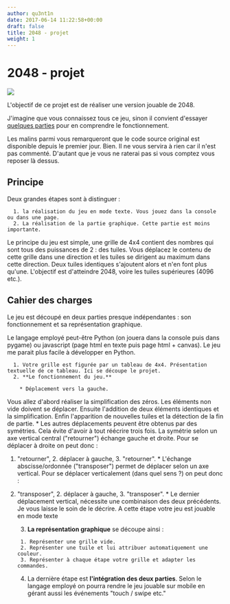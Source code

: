 ```yaml
---
author: qu3nt1n
date: 2017-06-14 11:22:58+00:00
draft: false
title: 2048 - projet
weight: 1
---
```


# 2048 - projet


![](https://articles-images.sftcdn.net/wp-content/uploads/sites/9/2014/03/Corner-Test.gif)


L'objectif de ce projet est de réaliser une version jouable de 2048.

J'imagine que vous connaissez tous ce jeu, sinon il convient d'essayer [quelques parties](https://gabrielecirulli.github.io/2048/) pour en comprendre le fonctionnement.

Les malins parmi vous remarqueront que le code source original est disponible depuis le premier jour. Bien. Il ne vous servira à rien car il n'est pas commenté. D'autant que je vous ne raterai pas si vous comptez vous reposer là dessus.


## Principe


Deux grandes étapes sont à distinguer :



 	  1. la réalisation du jeu en mode texte. Vous jouez dans la console ou dans une page.
 	  2. La réalisation de la partie graphique. Cette partie est moins importante.

Le principe du jeu est simple, une grille de 4x4 contient des nombres qui sont tous des puissances de 2 : des tuiles.
Vous déplacez le contenu de cette grille dans une direction et les tuiles se dirigent au maximum dans cette direction.
Deux tuiles identiques s'ajoutent alors et n'en font plus qu'une.
L'objectif est d'atteindre 2048, voire les tuiles supérieures (4096 etc.).




## Cahier des charges


Le jeu est découpé en deux parties presque indépendantes : son fonctionnement et sa représentation graphique.

Le langage employé peut-être Python (on jouera dans la console puis dans pygame) ou javascript (page html en texte puis page html + canvas). Le jeu me parait plus facile à développer en Python.



 	  1. Votre grille est figurée par un tableau de 4x4. Présentation textuelle de ce tableau. Ici se découpe le projet.
 	  2. **Le fonctionnement du jeu.**

 	    * Déplacement vers la gauche.
Vous allez d'abord réaliser la simplification des zéros. Les éléments non vide doivent se déplacer.
Ensuite l'addition de deux éléments identiques et la simplification.
Enfin l'apparition de nouvelles tuiles et la détection de la fin de partie.
 	    * Les autres déplacements peuvent être obtenus par des symétries. Cela évite d'avoir à tout réécrire trois fois.
La symétrie selon un axe vertical central ("retourner") échange gauche et droite. Pour se déplacer à droite on peut donc :
1. "retourner", 2. déplacer à gauche, 3. "retourner".
 	    * L'échange abscisse/ordonnée ("transposer") permet de déplacer selon un axe vertical.
Pour se déplacer verticalement (dans quel sens ?) on peut donc :
1. "transposer", 2. déplacer à gauche, 3. "transposer".
 	    * Le dernier déplacement vertical, nécessite une combinaison des deux précédents. Je vous laisse le soin de le décrire.
A cette étape votre jeu est jouable en mode texte


 	  3. **La représentation graphique** se découpe ainsi :

 	    1. Représenter une grille vide.
 	    2. Représenter une tuile et lui attribuer automatiquement une couleur.
 	    3. Représenter à chaque étape votre grille et adapter les commandes.


 	  4. La dernière étape est **l'intégration des deux parties**.
Selon le langage employé on pourra rendre le jeu jouable sur mobile en gérant aussi les événements "touch / swipe etc."
